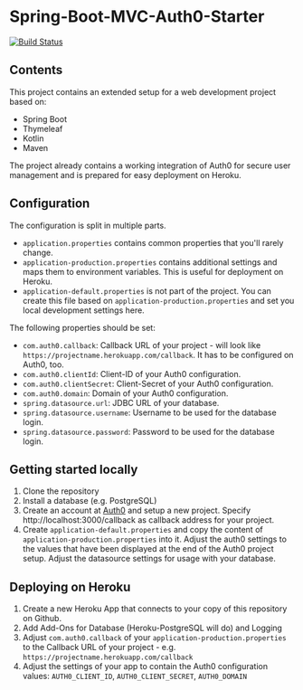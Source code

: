 # Spring-Boot-MVC-Auth0-Starter
[![Build Status](https://dev.azure.com/huddeldaddel/huddeldaddel/_apis/build/status/huddeldaddel.mobbing-journal?branchName=master)](https://dev.azure.com/huddeldaddel/huddeldaddel/_build/latest?definitionId=4&branchName=master) 

## Contents

This project contains an extended setup for a web development project based on:

*   Spring Boot
*   Thymeleaf
*   Kotlin
*   Maven

The project already contains a working integration of Auth0 for secure user management and is prepared for easy 
deployment on Heroku.  

## Configuration

The configuration is split in multiple parts. 

*   `application.properties` contains common properties that you'll rarely change.
*   `application-production.properties` contains additional settings and maps them to environment variables. This is 
     useful for deployment on Heroku.
*   `application-default.properties` is not part of the project. You can create this file based on 
    `application-production.properties` and set you local development settings here.

The following properties should be set:

*   `com.auth0.callback`: Callback URL of your project - will look like `https://projectname.herokuapp.com/callback`. It
     has to be configured on Auth0, too.
*   `com.auth0.clientId`: Client-ID of your Auth0 configuration.
*   `com.auth0.clientSecret`: Client-Secret of your Auth0 configuration.
*   `com.auth0.domain`: Domain of your Auth0 configuration.
*   `spring.datasource.url`: JDBC URL of your database.
*   `spring.datasource.username`: Username to be used for the database login.
*   `spring.datasource.password`: Password to be used for the database login.

## Getting started locally

1.   Clone the repository
2.   Install a database (e.g. PostgreSQL)
3.   Create an account at [Auth0](https://auth0.com) and setup a new project. Specify http://localhost:3000/callback as 
     callback address for your project. 
4.   Create `application-default.properties` and copy the content of `application-production.properties` into it. Adjust
     the auth0 settings to the values that have been displayed at the end of the Auth0 project setup. Adjust the 
     datasource settings for usage with your database.

## Deploying on Heroku
 
1.   Create a new Heroku App that connects to your copy of this repository on Github.
2.   Add Add-Ons for Database (Heroku-PostgreSQL will do) and Logging
3.   Adjust `com.auth0.callback` of your `application-production.properties` to the  Callback URL of your project - e.g.
     `https://projectname.herokuapp.com/callback`
4.   Adjust the settings of your app to contain the Auth0 configuration values: `AUTH0_CLIENT_ID`, 
     `AUTH0_CLIENT_SECRET`, `AUTH0_DOMAIN`
